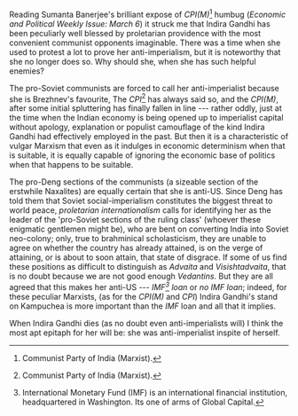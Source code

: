 Reading Sumanta Banerjee's brilliant
expose of _CPI(M)_[^cpim] humbug (_Economic and Political Weekly Issue: March 6_)
it struck me that Indira Gandhi has
been peculiarly well blessed by
proletarian providence with the most
convenient communist opponents
imaginable. There was a time when
she used to protest a lot to prove her
anti-imperialism, but it is noteworthy
that she no longer does so. Why
should she, when she has such helpful
enemies?

[^cpim]: Communist Party of India (Marxist).

The pro-Soviet communists are
forced to call her anti-imperialist
because she is Brezhnev's favourite,
The _CPI_[^cpi] has always said so, and the
_CPI(M)_, after some initial spluttering
has finally fallen in line --- rather
oddly, just at the time when the
Indian economy is being opened up
to imperialist capital without apology,
explanation or populist camouflage of
the kind Indira Gandhi had effectively
employed in the past. But then it is
a characteristic of vulgar Marxism
that even as it indulges in economic
determinism when that is suitable, it
is equally capable of ignoring the
economic base of politics when that
happens to be suitable.

[^cpi]: Communist Party of India (Marxist).

The pro-Deng sections of the communists
(a sizeable section of the
erstwhile Naxalites) are equally certain
that she is anti-US. Since Deng has
told them that Soviet social-imperialism
constitutes the biggest threat to
world peace, _proletarian internationalism_
calls for identifying her as the
leader of the 'pro-Soviet sections of
the ruling class' (whoever these enigmatic
gentlemen might be), who are
bent on converting India into
Soviet neo-colony; only, true to
brahminical scholasticism, they are
unable to agree on whether the country
has already attained, is on the
verge of attaining, or is about to soon
attain, that state of disgrace. If some
of us find these positions as difficult
to distinguish as _Advaita_ and _Visishtadvaita_,
that is no doubt because we
are not good enough _Vedantins_. But
they are all agreed that this makes
her anti-US --- _IMF[^imf] loan_ or _no IMF
loan_; indeed, for these peculiar Marxists,
(as for the _CPI(M)_ and _CPI_)
Indira Gandhi's stand on Kampuchea
is more important than the _IMF_ loan
and all that it implies.

[^imf]: International Monetary Fund (IMF) is an international financial institution, headquartered in Washington. Its one of arms of Global Capital.

When Indira Gandhi dies (as no
doubt even anti-imperialists will) I
think the most apt epitaph for her
will be: she was anti-imperialist inspite
of herself.
